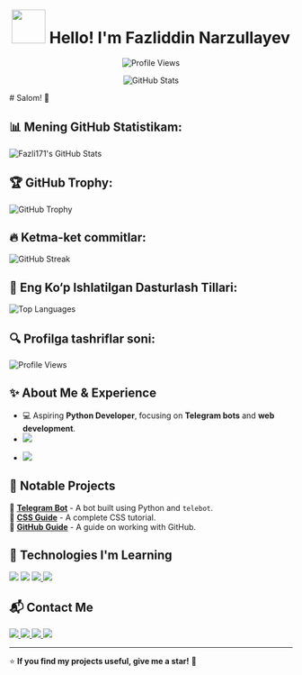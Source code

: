 <h1 align="center"> 
  <img src="https://media3.giphy.com/media/v1.Y2lkPTc5MGI3NjExbXlrbTIwc2VoNDY1NDJmYjRkeGtyOWZmNG9iZ2p5OG82eGVtdmk3ZCZlcD12MV9pbnRlcm5hbF9naWZfYnlfaWQmY3Q9Zw/7J263gBM7VRIDl9NJS/giphy.gif" width = 60px>  
  Hello! I'm Fazliddin Narzullayev
</h1>

<p align="center">
  <img src="https://komarev.com/ghpvc/?username=Fazli171&label=Profile+Views&color=blue" alt="Profile Views">
</p>

<p align="center">
  <img src="https://github-readme-stats.vercel.app/api?username=Fazli171&show_icons=true&theme=radical" alt="GitHub Stats">
</p>
# Salom! 👋

## 📊 Mening GitHub Statistikam:
![Fazli171's GitHub Stats](https://github-readme-stats.vercel.app/api?username=Fazli171&show_icons=true&theme=gruvbox)



## 🏆 GitHub Trophy:
![GitHub Trophy](https://github-profile-trophy.vercel.app/?username=Fazli171&theme=onedark)

## 🔥 Ketma-ket commitlar:
![GitHub Streak](https://github-readme-streak-stats.herokuapp.com/?user=Fazli171&theme=highcontrast)

## 🚀 Eng Ko‘p Ishlatilgan Dasturlash Tillari:
![Top Languages](https://github-readme-stats.vercel.app/api/top-langs/?username=Fazli171&layout=compact&theme=tokyonight)

## 🔍 Profilga tashriflar soni:
![Profile Views](https://komarev.com/ghpvc/?username=Fazli171&label=Visitors&color=ff69b4&style=flat-square)

## ✨ About Me & Experience

- 💻 Aspiring **Python Developer**, focusing on **Telegram bots** and **web development**.  
  <a href="https://ba.uz/" target="_blank">
-    <img src="https://img.shields.io/badge/Bobur%20Alikhanov%20Tech%20Academy-0073e6?style=for-the-badge&logo=google-scholar&logoColor=white" />
  </a>  

- <img src="https://img.shields.io/badge/Python%20Full--Stack%20Developer-3776AB?style=for-the-badge&logo=python&logoColor=white" />

## 🚀 Notable Projects

🔹 **[Telegram Bot](https://github.com/Fazli171/number_system/blob/master/telebot2.py)** - A bot built using Python and `telebot`.  
🔹 **[CSS Guide](https://www.w3schools.com/css/css_intro.asp)** - A complete CSS tutorial.  
🔹 **[GitHub Guide](https://github.com/Fazli171/github-guide)** - A guide on working with GitHub.  

## 📌 Technologies I'm Learning 
<p>
  <img src="https://img.shields.io/badge/Python-3776AB?style=for-the-badge&logo=python&logoColor=white" />
  <img src="https://img.shields.io/badge/Django-092E20?style=for-the-badge&logo=django&logoColor=white" />
  <a href="https://www.w3.org/html/" target="_blank">
    <img src="https://img.shields.io/badge/HTML5-E34F26?style=for-the-badge&logo=html5&logoColor=white" />
</a>

  <img src="https://img.shields.io/badge/CSS3-1572B6?style=for-the-badge&logo=css3&logoColor=white" />
  <a href="https://github.com/Fazli171">
    <img src="https://img.shields.io/badge/GitHub-181717?style=for-the-badge&logo=github&logoColor=white" alt="">
  </a>
</p>

## 📬 Contact Me  

<a href="mailto:matem3599798@gmail.com" target="_blank">
    <img src="https://img.shields.io/badge/Gmail-EA4335?style=for-the-badge&logo=gmail&logoColor=white" />
</a>

<a href="https://t.me/PYTHON_171" target="_blank">
  <img src="https://img.shields.io/badge/Telegram-2CA5E0?style=for-the-badge&logo=telegram&logoColor=white" />
</a>
<a href="mailto:fazli_1998@email.com" target="_blank">
    <img src="https://img.shields.io/badge/Email-1D4D99?style=for-the-badge&logo=gmail&logoColor=white" />
</a>

<a href="https://www.instagram.com/fazli_1098" target="_blank">
  <img src="https://img.shields.io/badge/Instagram-E4405F?style=for-the-badge&logo=instagram&logoColor=white" />
</a>

---

⭐ **If you find my projects useful, give me a star!** 🚀
